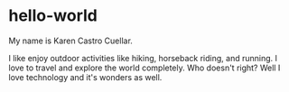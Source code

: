 # hello-world

My name is Karen Castro Cuellar.

I like enjoy outdoor activities like hiking, horseback riding, and running. I love to travel and explore the world completely.
Who doesn't right? Well I love technology and it's wonders as well.
